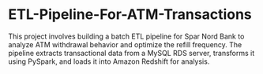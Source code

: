# ETL-Pipeline-For-ATM-Transactions
This project involves building a batch ETL pipeline for Spar Nord Bank to analyze ATM withdrawal behavior and optimize the refill frequency. The pipeline extracts transactional data from a MySQL RDS server, transforms it using PySpark, and loads it into Amazon Redshift for analysis.
